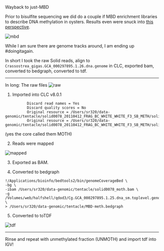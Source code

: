 Wayback to just-MBD

Prior to bisulfite sequencing we did do a couple if MBD enrichment libraries to describe DNA methylation in oysters. Results even were snuck into [this perspective](http://journal.frontiersin.org/article/10.3389/fphys.2011.00116/abstract).

![mbd](http://www.frontiersin.org/files/Articles/19155/fphys-02-00116-HTML/image_m/fphys-02-00116-g001.jpg)

While I am sure there are genome tracks around, I am ending up #doingitagain.

In short I took the raw Solid reads, align to `Crassostrea_gigas.GCA_000297895.1.26.dna.genome` in CLC, exported bam, converted to bedgraph, converted to tdf.  

---

In long:
The raw files
![raw](http://eagle.fish.washington.edu/cnidarian/skitch/Nightingales_-_Google_Fusion_Tables_1B2B4B37.png)

1) Imported into CLC v8.0.1

```
          Discard read names = Yes
          Discard quality scores = No
          Original resource = /Users/sr320/data-genomic/tentacle/solid0078_20110412_FRAG_BC_WHITE_WHITE_F3_SB_METH/solid0078_20110412_FRAG_BC_WHITE_WHITE_F3_QV_SB_MOTH.qual
          Original resource = /Users/sr320/data-genomic/tentacle/solid0078_20110412_FRAG_BC_WHITE_WHITE_F3_SB_METH/solid0078_20110412_FRAG_BC_WHITE_WHITE_F3_SB_MOTH.csfasta
```

(yes the core called them MOTH)

2) Reads were mapped

![mapped](http://eagle.fish.washington.edu/cnidarian/skitch/CLC_Genomics_Workbench_8_0_1_-_Evaluation_1B2B4C2A.png)

3) Exported as BAM.

4) Converted to bedgraph

```
!/Applications/bioinfo/bedtools2/bin/genomeCoverageBed \
-bg \
-ibam /Users/sr320/data-genomic/tentacle/solid0078_moth.bam \
-g /Volumes/web/halfshell/qdod3/Cg.GCA_000297895.1.25.dna_sm.toplevel.genome \
> /Users/sr320/data-genomic/tentacle/MBD-meth.bedgraph          
```

5) Converted to toTDF

![tdf](http://eagle.fish.washington.edu/cnidarian/skitch/Screenshot_6_12_15__10_22_AM_1B2B4CF5.png)
     
          
---

Rinse and repeat with unmethylated fraction (UNMOTH) and import tdf into IGV!